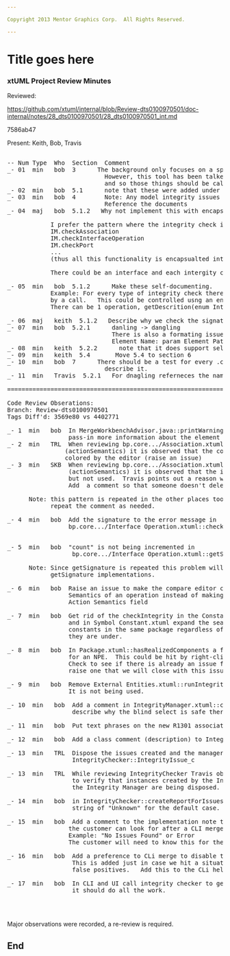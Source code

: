```yaml
---

Copyright 2013 Mentor Graphics Corp.  All Rights Reserved.

---
```


# Title goes here
### xtUML Project Review Minutes

Reviewed:  

https://github.com/xtuml/internal/blob/Review-dts0100970501/doc-internal/notes/28_dts0100970501/28_dts0100970501_int.md

7586ab47

Present:  Keith, Bob, Travis

<pre>

-- Num Type  Who  Section  Comment
_- 01  min   bob  3      The background only focuses on a specific problem, merge related, that was behind this.
                           However, this tool has been talked about a very long time.  While not all aspects of an integrity tool are addressed here, this does provide the foundation for those other things,
						   and so those things should be called out and referenced in the background.
_- 02  min   bob  5.1      note that these were added under a new subsystem
_- 03  min   bob  4        Note: Any model integrity issues as defined in the google doc.  
                           Reference the documents
_- 04  maj   bob  5.1.2   Why not implement this with encapsulation?

			I prefer the pattern where the integrity check in encapsulated into the Integrity Manager (IM) class .  You then end up with:
			IM.checkAssociation
			IM.checkInterfaceOperation
			IM.checkPort
			...
			(thus all this functionality is encapsualted into the Integrity Manager instead of being sread across the ooaofooa)_- 05  min   xxx  xxx      xxx
			
			There could be an interface and each intergity check would then define a class that implements that interface.  This could be added to the editor and users could extend it!
			
_- 05  min   bob  5.1.2      Make these self-documenting.
			Example: For every type of integrity check there should be an associated description that is returned
			by a call.   This could be controlled usng an enum that defines all the integrity checks.
			There can be 1 operation, getDescrition(enum IntegrityCheckType) that returns the description for each integrity check.

_- 06  maj   keith  5.1.2   Describe why we check the signature and not just the name.  Isn't this language dependant?
_- 07  min   bob  5.2.1      danling -> dangling
                             There is also a formating issue here:
 							 Element Name: param Element Path: ModelIntegrityTests::Operation Parameter Tests::Class::Operation::param
_- 08  min   keith  5.2.2      note that it does support select/copy
_- 09  min   keith  5.4       Move 5.4 to section 6
_- 10  min   bob  7      There should be a test for every <blah>.checkIntegrity() implemented.  There is, just 
                           describe it.
_- 11  min   Travis  5.2.1   For dnagling referneces the name is coming in as the path, and it should just the the name.

===============================================================================

Code Review Obserations:
Branch: Review-dts0100970501
Tags Diff'd: 3569e80 vs 4402771

_- 1  min   bob  In MergeWorkbenchAdvisor.java::printWarning, add a parameter to 
                 pass-in more information about the element that failed
_- 2  min   TRL  When reviewing bp.core.../Association.xtuml::checkIntegrity 
                (actionSemantics) it is observed that the comment is not properly 
				colored by the editor (raise an issue)
_- 3  min   SKB  When reviewing bp.core.../Association.xtuml::checkIntegrity 
                 (actionSemantics) it is observed that the id sys_id is there 
                 but not used.  Travis points out a reason why it is present.  
                 Add  a comment so that someone doesn't delete this.

      Note: this pattern is repeated in the other places too, so we should 
            repeat the comment as needed.

_- 4  min   bob  Add the signature to the error message in 
                 bp.core.../Interface Operation.xtuml::checkIntegrity


_- 5  min   bob  "count" is not being incremented in 
                  bp.core.../Interface Operation.xtuml::getSignature().  
	
	  Note: Since getSignature is repeated this problem will be in the other 
	        getSignature implementations.

_- 6  min   bob  Raise an issue to make the compare editor come up for action 
                 Semantics of an operation instead of making the user go to the 
                 Action Semantics field

_- 7  min   bob  Get rid of the checkIntegrity in the Constant Specification.xtuml, 
                 and in Symbol Constant.xtuml expand the search to be all 
                 constants in the same package regardless of the specification 
                 they are under.

_- 8  min   bob  In Package.xtuml::hasRealizedComponents a fix was put in place 
                 for an NPE.  This could be hit by right-clicking a package.  
                 Check to see if there is already an issue for this, and if not, 
                 raise one that we will close with this issue. 

_- 9  min   bob  Remove External Entities.xtuml::runIntegrityCheckOnElement.  
                 It is not being used.

_- 10  min   bob  Add a comment in IntegrityManager.xtuml::createIssue to 
                  describe why the blind select is safe there.

_- 11  min   bob  Put text phrases on the new R1301 association

_- 12  min   bob  Add a class comment (description) to IntegrityChecker class just 

_- 13  min   TRL  Dispose the issues created and the manager created in 
                  IntegrityChecker::IntegrityIssue_c

_- 13  min   TRL  While reviewing IntegrityChecker Travis observed that we need 
                  to verify that instances created by the Integrity Checker and 
                  the Integrity Manager are being disposed.

_- 14  min   bob  in IntegrityChecker::createReportForIssues add a severity 
                  string of "Unknown" for the default case.

_- 15  min   bob  Add a comment to the implementation note that describes what 
                 the customer can look for after a CLI merge to assure there are no integrity issues.
	             Example: "No Issues Found" or Error
	             The customer will need to know this for their scriprt.
	             
_- 16  min   bob  Add a preference to CLi merge to disable the integrity check.  
                  This is added just in case we hit a situation where there are 
                  false positives.   Add this to the CLi help menu too.	

_- 17  min   bob  In CLI and UI call integrity checker to get the report, 
                  it should do all the work.

                           

</pre>
   
Major observations were recorded, a re-review is required.


End
---

